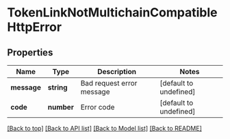 # TokenLinkNotMultichainCompatibleHttpError

## Properties

|Name | Type | Description | Notes|
|------------ | ------------- | ------------- | -------------|
|**message** | **string** | Bad request error message | [default to undefined]|
|**code** | **number** | Error code | [default to undefined]|




[[Back to top]](#) [[Back to API list]](../../README.md#documentation-for-api-endpoints) [[Back to Model list]](../../README.md#documentation-for-models) [[Back to README]](../../README.md)
